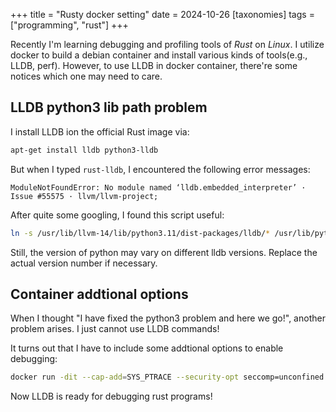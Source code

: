 +++
title = "Rusty docker setting"
date = 2024-10-26
[taxonomies]
tags = ["programming", "rust"]
+++

Recently I'm learning debugging and profiling tools of *Rust* on *Linux*.
I utilize docker to build a debian container and install various kinds of tools(e.g., LLDB, perf).
However, to use LLDB in docker container, there're some notices which one may need to care.

## LLDB python3 lib path problem
I install LLDB ion the official Rust image via:
```sh
apt-get install lldb python3-lldb
```

But when I typed `rust-lldb`, I encountered the following error messages:
```
ModuleNotFoundError: No module named ‘lldb.embedded_interpreter’ · Issue #55575 · llvm/llvm-project;
```

After quite some googling, I found this script useful:
```sh
ln -s /usr/lib/llvm-14/lib/python3.11/dist-packages/lldb/* /usr/lib/python3/dist-packages/lldb/
```
Still, the version of python may vary on different lldb versions. Replace the actual version number if necessary.

## Container addtional options
When I thought "I have fixed the python3 problem and here we go!", another problem arises.
I just cannot use LLDB commands!

It turns out that I have to include some addtional options to enable debugging:
```sh
docker run -dit --cap-add=SYS_PTRACE --security-opt seccomp=unconfined rust
```

Now LLDB is ready for debugging rust programs!
